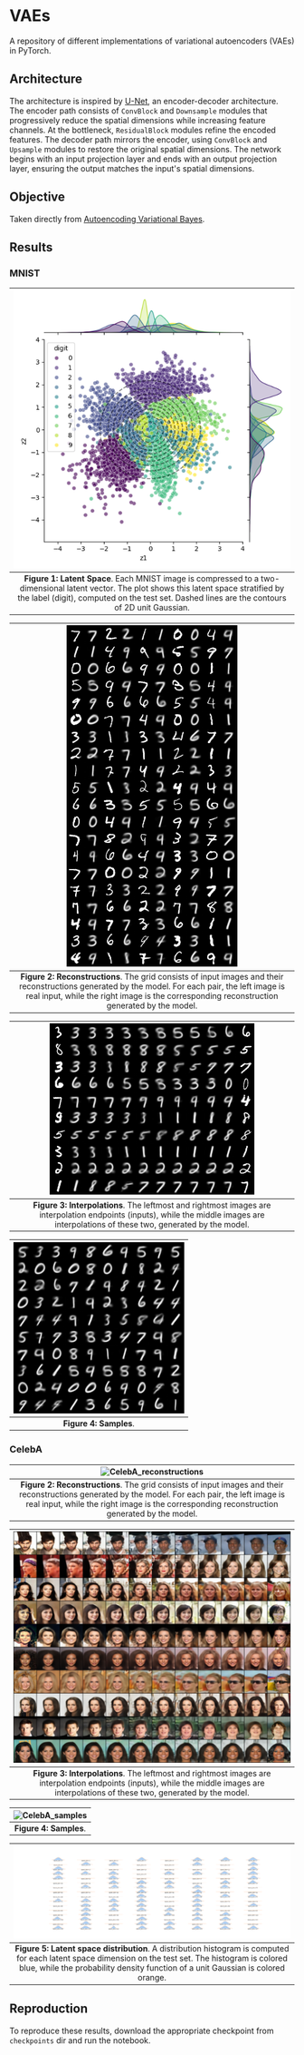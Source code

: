 # VAEs

A repository of different implementations of variational autoencoders (VAEs) in PyTorch.

## Architecture

The architecture is inspired by [U-Net](https://arxiv.org/abs/1505.04597), an encoder-decoder architecture. The encoder path consists of `ConvBlock` and `Downsample` modules that progressively reduce the spatial dimensions while increasing feature channels. At the bottleneck, `ResidualBlock` modules refine the encoded features. The decoder path mirrors the encoder, using `ConvBlock` and `Upsample` modules to restore the original spatial dimensions. The network begins with an input projection layer and ends with an output projection layer, ensuring the output matches the input's spatial dimensions.


## Objective

Taken directly from [Autoencoding Variational Bayes](https://arxiv.org/abs/1312.6114).


## Results


### MNIST

| ![MNIST_latent](readme-assets/MNIST/latent_space.png)|
|:--:|
| **Figure 1:** **Latent Space**. Each MNIST image is compressed to a two-dimensional latent vector. The plot shows this latent space stratified by the label (digit), computed on the test set. Dashed lines are the contours of 2D unit Gaussian. |

| ![MNIST_reconstructions](readme-assets/MNIST/reconstructions.png)|
|:--:|
| **Figure 2:** **Reconstructions**. The grid consists of input images and their reconstructions generated by the model. For each pair, the left image is real input, while the right image is the corresponding reconstruction generated by the model.  |


| ![MNIST_interpolations](readme-assets/MNIST/interpolations.png)|
|:--:|
| **Figure 3:** **Interpolations**. The leftmost and rightmost images are interpolation endpoints (inputs), while the middle images are interpolations of these two, generated by the model. |

| ![MNIST_samples](readme-assets/MNIST/samples.png)|
|:--:|
| **Figure 4:** **Samples**. |


### CelebA


| ![CelebA_reconstructions](readme-assets/CelebA/reconstructions.png)|
|:--:|
| **Figure 2:** **Reconstructions**. The grid consists of input images and their reconstructions generated by the model. For each pair, the left image is real input, while the right image is the corresponding reconstruction generated by the model. |


| ![CelebA_interpolations](readme-assets/CelebA/interpolations.png)|
|:--:|
| **Figure 3:** **Interpolations**. The leftmost and rightmost images are interpolation endpoints (inputs), while the middle images are interpolations of these two, generated by the model. |

| ![CelebA_samples](readme-assets/CelebA/reconstructions.png)|
|:--:|
| **Figure 4:** **Samples**. |

| ![CelebA_latent_space](readme-assets/CelebA/latent_space_distribution.png)|
|:--:|
| **Figure 5:** **Latent space distribution**. A distribution histogram is computed for each latent space dimension on the test set. The histogram is colored blue, while the probability density function of a unit Gaussian is colored orange. |


## Reproduction

To reproduce these results, download the appropriate checkpoint from `checkpoints` dir and run the notebook.